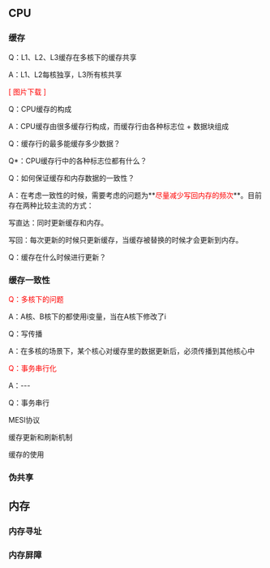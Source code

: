 ## CPU

### 缓存

Q：L1、L2、L3缓存在多核下的缓存共享

A：L1、L2每核独享，L3所有核共享

<font color=red>[ 图片下载 ]</font>

Q：CPU缓存的构成

A：CPU缓存由很多缓存行构成，而缓存行由各种标志位 + 数据块组成

Q：缓存行的最多能缓存多少数据？



Q*：CPU缓存行中的各种标志位都有什么？



Q：如何保证缓存和内存数据的一致性？

A：在考虑一致性的时候，需要考虑的问题为**<font color=red>尽量减少写回内存的频次</font>**。目前存在两种比较主流的方式：

写直达：同时更新缓存和内存。

写回：每次更新的时候只更新缓存，当缓存被替换的时候才会更新到内存。



Q：缓存在什么时候进行更新？



### 缓存一致性

<font color=red>Q：多核下的问题</font>

A：A核、B核下的都使用i变量，当在A核下修改了i

Q：写传播

A：在多核的场景下，某个核心对缓存里的数据更新后，必须传播到其他核心中

<font color=red>Q：事务串行化</font>

A：---

Q：事务串行

MESI协议

缓存更新和刷新机制

缓存的使用

### 伪共享



## 内存

### 内存寻址

### 内存屏障

